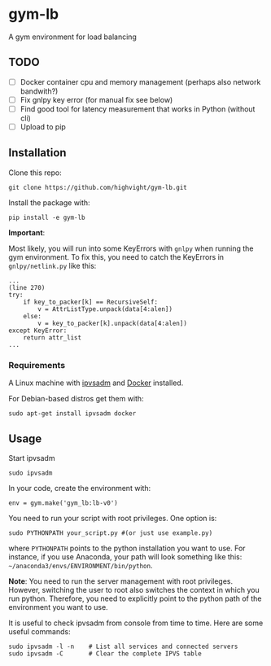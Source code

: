 # gym-lb
A gym environment for load balancing

## TODO
- [ ] Docker container cpu and memory management (perhaps also network bandwith?)
- [ ] Fix gnlpy key error (for manual fix see below)
- [ ] Find good tool for latency measurement that works in Python (without cli)
- [ ] Upload to pip

## Installation
Clone this repo:

```
git clone https://github.com/highvight/gym-lb.git
```

Install the package with:

```
pip install -e gym-lb
```

**Important**:

Most likely, you will run into some KeyErrors with `gnlpy` when running the gym environment. To fix this, you need to catch the KeyErrors in `gnlpy/netlink.py` like this:

```
...
(line 270)
try:
    if key_to_packer[k] == RecursiveSelf:
        v = AttrListType.unpack(data[4:alen])
    else:
        v = key_to_packer[k].unpack(data[4:alen])
except KeyError:
    return attr_list
...
```


### Requirements
A Linux machine with [ipvsadm](http://kb.linuxvirtualserver.org/wiki/Ipvsadm) and [Docker](https://www.docker.com/) installed.

For Debian-based distros get them with:

```
sudo apt-get install ipvsadm docker
```

## Usage
Start ipvsadm
```
sudo ipvsadm
```

In your code, create the environment with:
```
env = gym.make('gym_lb:lb-v0')
```

You need to run your script with root privileges. One option is:
```
sudo PYTHONPATH your_script.py #(or just use example.py)
```
where ```PYTHONPATH``` points to the python installation you want to use. For instance, if you use Anaconda, your path will look something like this: ```~/anaconda3/envs/ENVIRONMENT/bin/python```.

**Note**: You need to run the server management with root privileges. However, switching the user to root also switches the context in which you run python. Therefore, you need to explicitly point to the python path of the environment you want to use.

It is useful to check ipvsadm from console from time to time. Here are some useful commands:

```
sudo ipvsadm -l -n    # List all services and connected servers
sudo ipvsadm -C       # Clear the complete IPVS table
```
